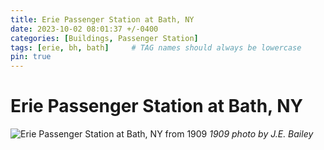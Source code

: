 ```yaml
---
title: Erie Passenger Station at Bath, NY
date: 2023-10-02 08:01:37 +/-0400
categories: [Buildings, Passenger Station]
tags: [erie, bh, bath]     # TAG names should always be lowercase
pin: true
---
```


# Erie Passenger Station at Bath, NY

![Erie Passenger Station at Bath, NY from 1909](/assests/img/buildings/erie-station-bath-ny-1909-01.jpg)
_1909 photo by J.E. Bailey_
